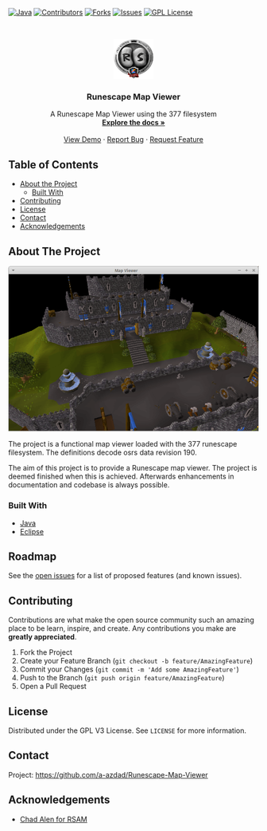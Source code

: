 <!--
*** Thanks for checking out this README Template. If you have a suggestion that would
*** make this better, please fork the repo and create a pull request or simply open
*** an issue with the tag "enhancement".
*** Thanks again! Now go create something AMAZING! :D
-->





<!-- PROJECT SHIELDS -->
<!--
*** I'm using markdown "reference style" links for readability.
*** Reference links are enclosed in brackets [ ] instead of parentheses ( ).
*** See the bottom of this document for the declaration of the reference variables
*** for contributors-url, forks-url, etc. This is an optional, concise syntax you may use.
*** https://www.markdownguide.org/basic-syntax/#reference-style-links
-->
[![Java](https://img.shields.io/badge/code%20style-%E2%9D%A4-FF4081.svg?style=for-the-badge)](https://www.oracle.com/java/technologies/javase-downloads.html)
[![Contributors][contributors-shield]][contributors-url]
[![Forks][forks-shield]][forks-url]
[![Issues][issues-shield]][issues-url]
[![GPL License][license-shield]][license-url]

<!-- PROJECT LOGO -->
<br />
<p align="center">
  <a href="https://github.com/a-azdad/Runescape-Map-Viewer">
    <img src="images/logo.png" alt="Logo" width="80" height="80">
  </a>

  <h3 align="center">Runescape Map Viewer</h3>

  <p align="center">
    A Runescape Map Viewer using the 377 filesystem
    <br />
    <a href="https://github.com/a-azdad/Runescape-Map-Viewer"><strong>Explore the docs »</strong></a>
    <br />
    <br />
    <a href="https://github.com/a-azdad/Runescape-Map-Viewer">View Demo</a>
    ·
    <a href="https://github.com/a-azdad/Runescape-Map-Viewer/issues">Report Bug</a>
    ·
    <a href="https://github.com/a-azdad/Runescape-Map-Viewer/issues">Request Feature</a>
  </p>
</p>



<!-- TABLE OF CONTENTS -->
## Table of Contents

* [About the Project](#about-the-project)
  * [Built With](#built-with)
* [Contributing](#contributing)
* [License](#license)
* [Contact](#contact)
* [Acknowledgements](#acknowledgements)



<!-- ABOUT THE PROJECT -->
## About The Project

[![Product Name Screen Shot][product-screenshot]](https://example.com)

The project is a functional map viewer loaded with the 377 runescape filesystem. The definitions decode osrs data revision 190.

The aim of this project is to provide a Runescape map viewer. The project is deemed finished when this is achieved. Afterwards enhancements in documentation and codebase is always possible.

### Built With
* [Java](https://www.oracle.com/java/technologies/javase-downloads.html)
* [Eclipse](https://www.eclipse.org)

<!-- ROADMAP -->
## Roadmap

See the [open issues](https://github.com/a-azdad/Runescape-Map-Viewer/issues) for a list of proposed features (and known issues).

<!-- CONTRIBUTING -->
## Contributing

Contributions are what make the open source community such an amazing place to be learn, inspire, and create. Any contributions you make are **greatly appreciated**.

1. Fork the Project
2. Create your Feature Branch (`git checkout -b feature/AmazingFeature`)
3. Commit your Changes (`git commit -m 'Add some AmazingFeature'`)
4. Push to the Branch (`git push origin feature/AmazingFeature`)
5. Open a Pull Request



<!-- LICENSE -->
## License

Distributed under the GPL V3 License. See `LICENSE` for more information.



<!-- CONTACT -->
## Contact

Project: https://github.com/a-azdad/Runescape-Map-Viewer



<!-- ACKNOWLEDGEMENTS -->
## Acknowledgements
* [Chad Alen for RSAM](https://github.com/chadalen)

<!-- MARKDOWN LINKS & IMAGES -->
<!-- https://www.markdownguide.org/basic-syntax/#reference-style-links -->
[contributors-shield]: https://img.shields.io/github/contributors/a-azdad/Runescape-Map-Viewer?style=for-the-badge
[contributors-url]: https://github.com/a-azdad/Runescape-Map-Viewer/graphs/contributors
[forks-shield]: https://img.shields.io/github/forks/a-azdad/Runescape-Map-Viewer?style=for-the-badge
[forks-url]: https://github.com/a-azdad/Runescape-Map-Viewer/network/members
[issues-shield]: https://img.shields.io/github/issues/a-azdad/Runescape-Map-Viewer?style=for-the-badge
[issues-url]: https://github.com/a-azdad/Runescape-Map-Viewer/issues
[license-shield]: https://img.shields.io/github/license/a-azdad/Runescape-Map-Viewer?style=for-the-badge
[license-url]: https://github.com/a-azdad/Runescape-Map-Viewer/blob/main/LICENSE
[product-screenshot]: images/screenshot.png
